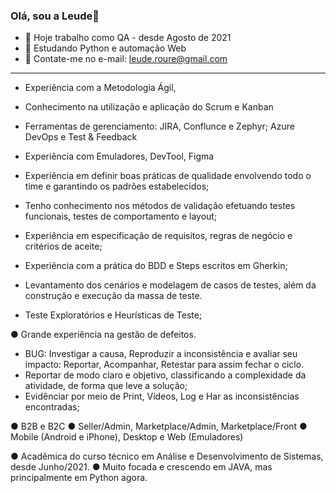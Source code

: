 ### Olá, sou a Leude👋

- 🔭 Hoje trabalho como QA - desde Agosto de 2021
- 🌱 Estudando Python e automação Web
- 💬 Contate-me no e-mail: leude.roure@gmail.com

_____________________________________________

 - Experiência com a Metodologia Ágil, 
 - Conhecimento na utilização e aplicação do Scrum e Kanban 
 - Ferramentas de gerenciamento:  JIRA, Conflunce e Zephyr;  Azure DevOps e Test & Feedback
 - Experiência com Emuladores, DevTool, Figma

 - Experiência em definir boas práticas de qualidade envolvendo todo o time e garantindo os padrões estabelecidos;
 - Tenho conhecimento nos métodos de validação efetuando testes funcionais, testes de comportamento e layout;
 - Experiência em especificação de requisitos, regras de negócio e critérios de aceite; 
 - Experiência com a prática do BDD e Steps escritos em Gherkin;
 - Levantamento dos cenários e modelagem de casos de testes, além da construção e execução da massa de teste. 
 - Teste Exploratórios e Heurísticas de Teste; 

● Grande experiência na gestão de defeitos.
 - BUG: Investigar a causa, Reproduzir a inconsistência e avaliar seu impacto: Reportar, Acompanhar, Retestar para assim fechar o ciclo. 
 - Reportar de modo claro e objetivo, classificando a complexidade da atividade, de forma que leve a solução; 
 - Evidênciar por meio de Print, Vídeos, Log e Har as inconsistências encontradas;

● B2B e B2C
● Seller/Admin, Marketplace/Admin, Marketplace/Front
● Mobile (Android e iPhone), Desktop e Web (Emuladores)

● Acadêmica do curso técnico em Análise e Desenvolvimento de Sistemas, desde Junho/2021.
● Muito focada e crescendo em JAVA, mas principalmente em Python agora.
